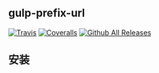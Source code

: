 ## gulp-prefix-url
 

[![Travis](https://img.shields.io/travis/xdimh/gulp-prefix-url.svg?style=flat-square)]()    [![Coveralls](https://img.shields.io/coveralls/xdimh/gulp-prefix-url.svg?style=flat-square)]()  [![Github All Releases](https://img.shields.io/github/downloads/xdimh/gulp-prefix-url/total.svg?style=flat-square)]()

## 安装
